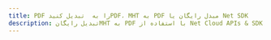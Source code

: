 ---title: PDF را به  تبدیل کنیدPDF، MHT به PDF مبدل رایگان یا Net SDKdescription: تبدیل رایگانMHT به PDF با استفاده از Net Cloud APIs & SDK همچنین اسناد PDF را در Cloud ایجاد، ویرایش و رندر کنید.---